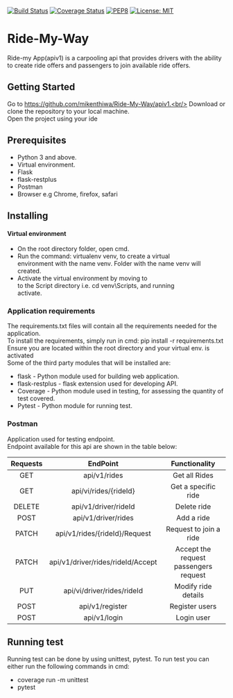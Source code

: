 [![Build Status](https://travis-ci.org/mikenthiwa/Ride-My-Way.svg?branch=apiv1)](https://travis-ci.org/mikenthiwa/Ride-My-Way)
[![Coverage Status](https://coveralls.io/repos/github/mikenthiwa/Ride-My-Way/badge.svg?branch=apiv1)](https://coveralls.io/github/mikenthiwa/Ride-My-Way?branch=apiv1)
[![PEP8](https://img.shields.io/badge/code%20style-pep8-orange.svg)](https://www.python.org/dev/peps/pep-0008/)
[![License: MIT](https://img.shields.io/badge/License-MIT-yellow.svg)](https://opensource.org/licenses/MIT)
# Ride-My-Way

Ride-my App(apiv1) is a carpooling api that provides drivers with the ability to create ride offers and passengers  to join available ride offers.

## Getting Started

Go to https://github.com/mikenthiwa/Ride-My-Way/apiv1.<br/>
Download or clone the repository to your local machine.<br/>
Open the project using your ide

## Prerequisites

* Python 3 and above.
* Virtual environment.
* Flask
* flask-restplus
* Postman
* Browser e.g Chrome, firefox, safari

## Installing

#### Virtual environment

* On the root directory folder, open cmd.
* Run the command: virtualenv venv,  to create a virtual <br/>
 environment with the name venv. Folder with the name venv will <br>
 created.
* Activate the virtual environment by moving to <br>
to the Script directory i.e. cd venv\Scripts, and running <br>
activate.

### Application requirements

The requirements.txt files will contain all the requirements needed 
for the application. <br>
To install the requirements, simply run in cmd: pip install -r requirements.txt <br/>
Ensure you are located within the root directory and your virtual env. is activated <br/>
Some of the third party modules that will be installed are: 
* flask - Python module used for building web application.
* flask-restplus - flask extension used for developing API.
* Coverage - Python module used in testing, for assessing the quantity of test covered.
* Pytest - Python module for running test.

### Postman
Application used for testing endpoint. <br>
Endpoint available for this api are shown in the table below:

|Requests     |   EndPoint                          | Functionality
|:-----------:|:-----------------------------------:|:--------------:
   GET        |  api/v1/rides                       | Get all Rides 
   GET        |  api/vi/rides/{rideId}              | Get a specific ride
   DELETE     |  api/v1/driver/rideId               | Delete ride          
   POST       |  api/v1/driver/rides                | Add a ride                  
   PATCH      |  api/v1/rides/{rideId}/Request      | Request to join a ride
   PATCH      |  api/v1/driver/rides/rideId/Accept  | Accept the request passengers request
   PUT        |  api/vi/driver/rides/rideId         | Modify ride details
   POST       |  api/v1/register                    | Register users
   POST       |  api/v1/login                       | Login user                       

## Running test

Running test can be done by using unittest, pytest.
To run test you can either run the following commands in cmd:
* coverage run -m unittest
* pytest




    
 
